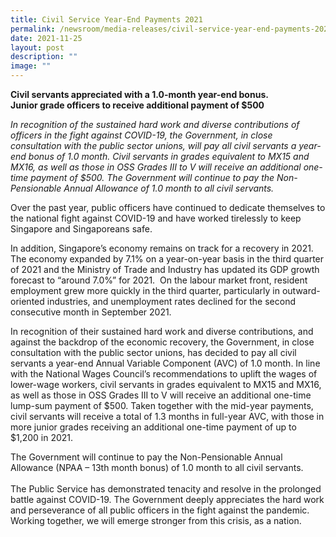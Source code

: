 ```yaml
---
title: Civil Service Year‑End Payments 2021
permalink: /newsroom/media-releases/civil-service-year-end-payments-2021/
date: 2021-11-25
layout: post
description: ""
image: ""
---
```

**Civil servants appreciated with a 1.0-month year-end bonus.  
Junior grade officers to receive additional payment of $500** 

_In recognition of the sustained hard work and diverse contributions of officers in the fight against COVID-19, the Government, in close consultation with the public sector unions, will pay all civil servants a year-end bonus of 1.0 month. Civil servants in grades equivalent to MX15 and MX16, as well as those in OSS Grades III to V will receive an additional one-time payment of $500. The Government will continue to pay the Non-Pensionable Annual Allowance of 1.0 month to all civil servants._  
  
Over the past year, public officers have continued to dedicate themselves to the national fight against COVID-19 and have worked tirelessly to keep Singapore and Singaporeans safe.  
  
In addition, Singapore’s economy remains on track for a recovery in 2021. The economy expanded by 7.1% on a year-on-year basis in the third quarter of 2021 and the Ministry of Trade and Industry has updated its GDP growth forecast to “around 7.0%” for 2021.  On the labour market front, resident employment grew more quickly in the third quarter, particularly in outward-oriented industries, and unemployment rates declined for the second consecutive month in September 2021.   
  
In recognition of their sustained hard work and diverse contributions, and against the backdrop of the economic recovery, the Government, in close consultation with the public sector unions, has decided to pay all civil servants a year-end Annual Variable Component (AVC) of 1.0 month. In line with the National Wages Council’s recommendations to uplift the wages of lower-wage workers, civil servants in grades equivalent to MX15 and MX16, as well as those in OSS Grades III to V will receive an additional one-time lump-sum payment of $500. Taken together with the mid-year payments, civil servants will receive a total of 1.3 months in full-year AVC, with those in more junior grades receiving an additional one-time payment of up to $1,200 in 2021.  
  
The Government will continue to pay the Non-Pensionable Annual Allowance (NPAA – 13th month bonus) of 1.0 month to all civil servants.  
   
The Public Service has demonstrated tenacity and resolve in the prolonged battle against COVID-19. The Government deeply appreciates the hard work and perseverance of all public officers in the fight against the pandemic. Working together, we will emerge stronger from this crisis, as a nation.